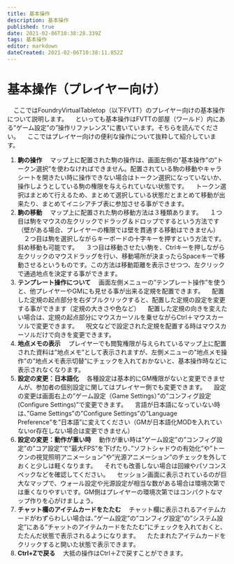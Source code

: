 ```yaml
---
title: 基本操作
description: 基本操作
published: true
date: 2021-02-06T10:38:28.339Z
tags: 基本操作
editor: markdown
dateCreated: 2021-02-06T10:38:11.852Z
---
```


# 基本操作（プレイヤー向け）
　ここではFoundryVirtualTabletop（以下FVTT）のプレイヤー向けの基本操作について説明します。
　といっても基本操作はFVTTの部屋（ワールド）内にある”ゲーム設定”の”操作リファレンス”に書いています。そちらを読んでください。
　ここではプレイヤー向けの便利な操作について抜粋して紹介しています。
01. **駒の操作**
　マップ上に配置された駒の操作は、画面左側の”基本操作”の”トークン選択”を使わなければできません。配置されている駒の移動やキャラシートを開きたい時に操作できない場合はトークン選択になっていないか、操作しようとしている駒の権限を与えられていない状態です。
　トークン選択はまとめて行えるため、まとめて選択している状態だとまとめて移動が出来たり、まとめてイニシアチブ表に参加させる事ができます。
02. **駒の移動**
　マップ上に配置された駒の移動方法は３種類あります。
　１つ目は駒をマウスの左クリックでドラッグ＆ドロップでするという方法です（壁がある場合、プレイヤーの権限では壁を貫通する移動はできません）
　２つ目は駒を選択しながらキーボードの十字キーを押すという方法です。斜め移動も可能です。
　３つ目は移動させたい駒を、Ctrlキーを押しながら左クリックのマウスドラッグを行い、移動場所が決まったらSpaceキーで移動させるというものです。この方法は移動距離を表示させつつ、左クリックで通過地点を決定する事ができます。
03. **テンプレート操作について**
　画面左側メニューの”テンプレート操作”を使うと、他プレイヤーやGMにも見せる事が出来る定規を配置できます。
　配置した定規の起点部分を右ダブルクリックすると、配置した定規の設定を変更する事ができます（定規の大きさや色など）
　配置した定規の向きを変えたい場合は、定規の起点部分にマウスカーソルを乗せながらCtrl＋マウスカーソルで変更できます。
　呪文などで設定された定規を配置する時はマウスカーソルだけで向きを変更できます。
04. **地点メモの表示**
　プレイヤーでも閲覧権限が与えられているマップ上に配置された資料は”地点メモ”として表示されますが、左側メニューの”地点メモ操作”の”地点メモ表示切替”にチェックを入れておかないと、基本操作時などに表示されなくなります。
05. **設定の変更：日本語化**
　各種設定は基本的にGM権限がないと変更できませんが、参加者の個別設定に関してはプレイヤー側でも変更できます。
　設定の変更は画面右上の”ゲーム設定（Game Settings）”の”コンフィグ設定(Configure Settings)”で変更できます。
　言語が日本語になっていない時は、”Game Settings”の”Configure Settings”の”Language Preference”を”日本語”に変えてください（GMが日本語化MODを入れていないor存在しない場合は変更できません）
06. **設定の変更：動作が重い時**
　動作が重い時は”ゲーム設定”の”コンフィグ設定”の”コア設定”で”最大FPS”を下げたり、”ソフトシャドウの有効化”や”トークンの視覚照明アニメーション”や”光源アニメーション”のチェックを外しておくと少しは軽くなります。
　それでも改善しない場合は回線やパソコンスペックなどを確認してください。
　セッション画面に表示されているのが巨大なマップで、ウォール設定や光源設定が相当な数がある場合は環境次第では重くなりやすいです。GM側はプレイヤーの環境次第ではコンパクトなマップ作りを心がけましょう。
07. **チャット欄のアイテムカードをたたむ**
　チャット欄に表示されるアイテムカードがわずらわしい場合は、”ゲーム設定”の”コンフィグ設定”の”システム設定”にある”チャットのアイテムカードをたたむ”にチェックを入れておくと、たたんだ状態で表示されるようになります。
　たたまれたアイテムカードをクリックすると開いた状態で表示できます。
08. **Ctrl+Zで戻る**
　大抵の操作はCtrl＋Zで戻すことができます。








